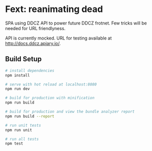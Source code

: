 # Fext: reanimating dead

SPA using DDCZ API to power future DDCZ frotnet. Few tricks will be needed for URL friendlyness. 

API is currently mocked. URL for testing available at http://docs.ddcz.apiary.io/. 


## Build Setup

``` bash
# install dependencies
npm install

# serve with hot reload at localhost:8080
npm run dev

# build for production with minification
npm run build

# build for production and view the bundle analyzer report
npm run build --report

# run unit tests
npm run unit

# run all tests
npm test
```
